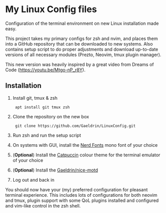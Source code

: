 # My Linux Config files

Configuration of the terminal environment on new Linux installation made easy.

This project takes my primary configs for zsh and nvim, and places them into a GitHub repository that can be downloaded to new systems. Also contains setup script to do proper adjustments and download up-to-date versions of all necessary modules (Prezto, Neovim, tmux plugin manager).

This new version was heavily inspired by a great video from Dreams of Code (https://youtu.be/Mtgo-nP_r8Y).

## Installation

1. Install git, tmux & zsh

        apt install git tmux zsh

2. Clone the repository on the new box

        git clone https://github.com/Gaeldrin/LinuxConfig.git

3. Run zsh and run the setup script

4. On systems with GUI, install the [Nerd Fonts](https://www.nerdfonts.com/) mono font of your choice

5. (**Optional**) Install the [Catpuccin](https://catppuccin.com) colour theme for the terminal emulator of your choice

6. (**Optional**) Install the [Gaeldrin/nice-motd](https://github.com/Gaeldrin/nice-motd)

7. Log out and back in

You should now have your (my) preferred configuration for pleasant terminal experience. This includes lots of configurations for both neovim and tmux, plugin support with some QoL plugins installed and configured and vim-like control in the zsh shell.
